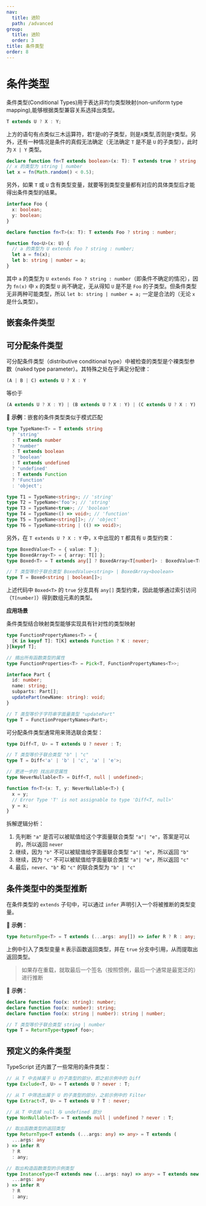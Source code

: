 ```yaml
---
nav:
  title: 进阶
  path: /advanced
group:
  title: 进阶
  order: 3
title: 条件类型
order: 8
---
```


# 条件类型

条件类型(Conditional Types)用于表达非均匀类型映射(non-uniform type mapping),能够根据类型兼容关系选择出类型。

```ts
T extends U ? X : Y;
```

上方的语句有点类似三木运算符，若`T`是`U`的子类型，则是`X`类型,否则是`Y`类型。另外，还有一种情况是条件的真假无法确定（无法确定 `T` 是不是 `U` 的子类型），此时为 `X | Y` 类型。

```ts
declare function fn<T extends boolean>(x: T): T extends true ? string : number;
// x 的类型为 string | number
let x = fn(Math.random() < 0.5);
```

另外，如果 `T` 或 `U` 含有类型变量，就要等到类型变量都有对应的具体类型后才能得出条件类型的结果。

```ts
interface Foo {
  x: boolean;
  y: boolean;
}

declare function fn<T>(x: T): T extends Foo ? string : number;

function foo<U>(x: U) {
  // a 的类型为 U extends Foo ? string : number;
  let a = fn(x);
  let b: string | number = a;
}
```

其中 `a` 的类型为 `U extends Foo ? string : number`（即条件不确定的情况），因为 `fn(x)` 中 `x` 的类型 `U` 尚不确定，无从得知 `U` 是不是 `Foo` 的子类型。但条件类型无非两种可能类型，所以 `let b: string | number = a;` 一定是合法的（无论 `x` 是什么类型）。

## 嵌套条件类型

## 可分配条件类型

可分配条件类型（distributive conditional type）中被检查的类型是个裸类型参数（naked type parameter）。其特殊之处在于满足分配律：

```ts
(A | B | C) extends U ? X : Y
```

等价于

```ts
(A extends U ? X : Y) | (B extends U ? X : Y) | (C extends U ? X : Y)
```

🌰 **示例**：嵌套的条件类型类似于模式匹配

```ts
type TypeName<T> = T extends string
  ? 'string'
  : T extends number
  ? 'number'
  : T extends boolean
  ? 'boolean'
  : T extends undefined
  ? 'undefined'
  : T extends Function
  ? 'Function'
  : 'object';

type T1 = TypeName<string>; // 'string'
type T2 = TypeName<'foo'>; // 'string'
type T3 = TypeName<true>; // 'boolean'
type T4 = TypeName<() => void>; // 'function'
type T5 = TypeName<string[]>; // 'object'
type T6 = TypeName<string | (() => void)>;
```

另外，在 `T extends U ? X : Y` 中，`X` 中出现的 `T` 都具有 `U` 类型约束：

```ts
type BoxedValue<T> = { value: T };
type BoxedArray<T> = { array: T[] };
type Boxed<T> = T extends any[] ? BoxedArray<T[number]> : BoxedValue<T>;

// T 类型等价于联合类型 BoxedValue<string> | BoxedArray<boolean>
type T = Boxed<string | boolean[]>;
```

上述代码中 `Boxed<T>` 的 `true` 分支具有 `any[]` 类型约束，因此能够通过索引访问（`T[number]`）得到数组元素的类型。

**应用场景**

条件类型结合映射类型能够实现具有针对性的类型映射

```ts
type FunctionPropertyNames<T> = {
  [K in keyof T]: T[K] extends Function ? K : never;
}[keyof T];

// 摘出所有函数类型的属性
type FunctionProperties<T> = Pick<T, FunctionPropertyNames<T>>;

interface Part {
  id: number;
  name: string;
  subparts: Part[];
  updatePart(newName: string): void;
}

// T 类型等价于字符串字面量类型 "updatePart"
type T = FunctionPropertyNames<Part>;
```

可分配条件类型通常用来筛选联合类型：

```ts
type Diff<T, U> = T extends U ? never : T;

// T 类型等价于联合类型 "b" | "c"
type T = Diff<'a' | 'b' | 'c', 'a' | 'e'>;

// 更进一步的 找出非空属性
type NeverNullable<T> = Diff<T, null | undefined>;

function fn<T>(x: T, y: NeverNullable<T>) {
  x = y;
  // Error Type 'T' is not assignable to type 'Diff<T, null>'
  y = x;
}
```

拆解逻辑分析：

1. 先判断 `"a"` 是否可以被赋值给这个字面量联合类型 `"a"| "e"`，答案是可以的，所以返回 `never`
2. 继续，因为 `"b"` 不可以被赋值给字面量联合类型 `"a"| "e"`，所以返回 `"b"`
3. 继续，因为 `"c"` 不可以被赋值给字面量联合类型 `"a"| "e"`，所以返回 `"c"`
4. 最后，`never`、`"b"` 和 `"c"` 的联合类型为 `"b" | "c"`

## 条件类型中的类型推断

在条件类型的 `extends` 子句中，可以通过 `infer` 声明引入一个将被推断的类型变量。

🌰 **示例**：

```ts
type ReturnType<T> = T extends (...args: any[]) => infer R ? R : any;
```

上例中引入了类型变量 `R` 表示函数返回类型，并在 `true` 分支中引用，从而提取出返回类型。

> 如果存在重载，就取最后一个签名（按照惯例，最后一个通常是最宽泛的）进行推断

🌰 **示例**：

```ts
declare function foo(x: string): number;
declare function foo(x: number): string;
declare function foo(x: string | number): string | number;

// T 类型等价于联合类型 string | number
type T = ReturnType<typeof foo>;
```

## 预定义的条件类型

TypeScript 还内置了一些常用的条件类型：

```ts
// 从 T 中去掉属于 U 的子类型的部分，即之前示例中的 Diff
type Exclude<T, U> = T extends U ? never : T;

// 从 T 中筛选出属于 U 的子类型的部分，之前示例中的 Filter
type Extract<T, U> = T extends U ? T : never;

// 从 T 中去掉 null 与 undefined 部分
type NonNullable<T> = T extends null | undefined ? never : T;

// 取出函数类型的返回类型
type ReturnType<T extends (...args: any) => any> = T extends (
  ...args: any
) => infer R
  ? R
  : any;

// 取出构造函数类型的示例类型
type InstanceType<T extends new (...args: nay) => any> = T extends new (
  ...args: any
) => infer R
  ? R
  : any;
```
